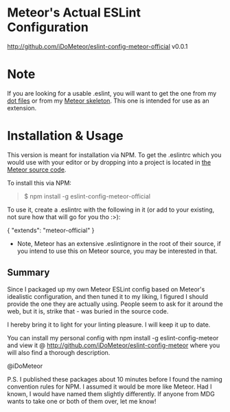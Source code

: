 # Meteor's Actual ESLint Configuration

http://github.com/iDoMeteor/eslint-config-meteor-official
v0.0.1

# Note

If you are looking for a usable .eslint, you will want to get the one from my [dot files](https://github.com/iDoMeteor/meteor-vim-dotfiles/blob/master/.eslintrc) or from my [Meteor skeleton](https://github.com/iDoMeteor/meteor-skeleton/blob/master/.eslintrc). This one is intended for use as an extension.

# Installation & Usage

This version is meant for installation via NPM.  To get the .eslintrc which
you would use with your editor or by dropping into a project is located in
[the Meteor source code](https://github.com/meteor/meteor/).

To install this via NPM:

>$ npm install -g eslint-config-meteor-official

To use it, create a .eslintrc with the following in it (or add to your existing,
not sure how that will go for you tho :>):

  {
    "extends": "meteor-official"
  }

* Note, Meteor has an extensive .eslintignore in the root of their source, if
you intend to use this on Meteor source, you may be interested in that.

## Summary

Since I packaged up my own Meteor ESLint config based on Meteor's idealistic
configuration, and then tuned it to my liking, I figured I should provide the
one they are actually using.  People seem to ask for it around the web, but it
is, strike that - was buried in the source code.

I hereby bring it to light for your linting pleasure.  I will keep it up to
date.

You can install my personal config with npm install -g eslint-config-meteor
and view it @ http://github.com/iDoMeteor/eslint-config-meteor where you
will also find a thorough description.


@iDoMeteor

P.S. I published these packages about 10 minutes before I found the naming
convention rules for NPM.  I assumed it would be more like Meteor.  Had I
known, I would have named them slightly differently.  If anyone from MDG
wants to take one or both of them over, let me know!
